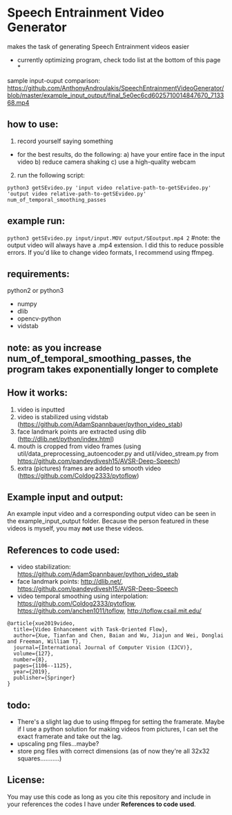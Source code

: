 # Speech Entrainment Video Generator
makes the task of generating Speech Entrainment videos easier
* currently optimizing program, check todo list at the bottom of this page *

sample input-ouput comparison: https://github.com/AnthonyAndroulakis/SpeechEntrainmentVideoGenerator/blob/master/example_input_output/final_5e0ec6cd6025710014847670_713368.mp4

## how to use: 
1) record yourself saying something     
- for the best results, do the following:
a) have your entire face in the input video
b) reduce camera shaking
c) use a high-quality webcam
2) run the following script:    
```
python3 getSEvideo.py 'input video relative-path-to-getSEvideo.py' 'output video relative-path-to-getSEvideo.py' num_of_temporal_smoothing_passes
```

## example run:
`python3 getSEvideo.py input/input.MOV output/SEoutput.mp4 2` #note: the output video will always have a .mp4 extension. I did this to reduce possible errors. If you'd like to change video formats, I recommend using ffmpeg.

## requirements:
python2 or python3
- numpy
- dlib
- opencv-python
- vidstab

## note: as you increase num_of_temporal_smoothing_passes, the program takes exponentially longer to complete

## How it works:
1) video is inputted
2) video is stabilized using vidstab (https://github.com/AdamSpannbauer/python_video_stab)
3) face landmark points are extracted using dlib (http://dlib.net/python/index.html)
4) mouth is cropped from video frames (using util/data_preprocessing_autoencoder.py and util/video_stream.py from https://github.com/pandeydivesh15/AVSR-Deep-Speech)
5) extra (pictures) frames are added to smooth video (https://github.com/Coldog2333/pytoflow)

## Example input and output:
An example input video and a corresponding output video can be seen in the example_input_output folder. Because the person featured in these videos is myself, you may __not__ use these videos.

## References to code used:
- video stabilization: https://github.com/AdamSpannbauer/python_video_stab
- face landmark points: http://dlib.net/, https://github.com/pandeydivesh15/AVSR-Deep-Speech
- video temporal smoothing using interpolation: https://github.com/Coldog2333/pytoflow, https://github.com/anchen1011/toflow, http://toflow.csail.mit.edu/
```
@article{xue2019video,
  title={Video Enhancement with Task-Oriented Flow},
  author={Xue, Tianfan and Chen, Baian and Wu, Jiajun and Wei, Donglai and Freeman, William T},
  journal={International Journal of Computer Vision (IJCV)},
  volume={127},
  number={8},
  pages={1106--1125},
  year={2019},
  publisher={Springer}
}
```

## todo: 
- There's a slight lag due to using ffmpeg for setting the framerate. Maybe if I use a python solution for making videos from pictures, I can set the exact framerate and take out the lag.
- upscaling png files...maybe?
- store png files with correct dimensions (as of now they're all 32x32 squares...........)

## License:
You may use this code as long as you cite this repository and include in your references the codes I have under __References to code used__.
